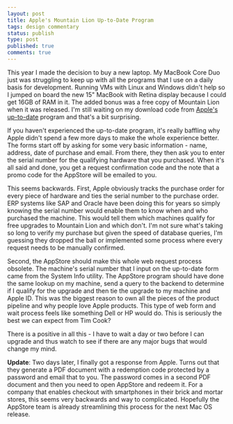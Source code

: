 ```yaml
---
layout: post
title: Apple's Mountain Lion Up-to-Date Program
tags: design commentary
status: publish
type: post
published: true
comments: true
---
```

This year I made the decision to buy a new laptop. My MacBook Core Duo just was 
struggling to keep up with all the programs that I use on a daily basis for 
development. Running VMs with Linux and Windows didn\'t help so I jumped on board 
the new 15\" MacBook with Retina display because I could get 16GB of RAM in it. 
The added bonus was a free copy of Mountain Lion when it was released. I\'m still 
waiting on my download code from [Apple\'s up-to-date][apple-uptodate] program and 
that\'s a bit surprising.

If you haven\'t experienced the up-to-date program, it\'s really baffling why Apple 
didn\'t spend a few more days to make the whole experience better. The forms start 
off by asking for some very basic information - name, address, date of purchase 
and email. From there, they then ask you to enter the serial number for the qualifying 
hardware that you purchased. When it\'s all said and done, you get a request 
confirmation code and the note that a promo code for the AppStore will be emailed 
to you.

This seems backwards. First, Apple obviously tracks the purchase order for every 
piece of hardware and ties the serial number to the purchase order. ERP systems 
like SAP and Oracle have been doing this for years so simply knowing the serial 
number would enable them to know when and who purchased the machine. This would tell 
them which machines qualify for free upgrades to Mountain Lion and which don\'t. I\'m 
not sure what\'s taking so long to verify my purchase but given the speed of database 
queries, I\'m guessing they dropped the ball or implemented some process where every 
request needs to be manually confirmed.

Second, the AppStore should make this whole web request process obsolete. The machine\'s 
serial number that I input on the up-to-date form came from the System Info utility. 
The AppStore program should have done the same lookup on my machine, send a query to 
the backend to determine if I qualify for the upgrade and then tie the upgrade to my 
machine and Apple ID. This was the biggest reason to own all the pieces of the product 
pipeline and why people love Apple products. This type of web form and wait process 
feels like something Dell or HP would do. This is seriously the best we can expect 
from Tim Cook?

There is a positive in all this - I have to wait a day or two before I can upgrade and 
thus watch to see if there are any major bugs that would change my mind.

__Update__: Two days later, I finally got a response from Apple. Turns out that they 
generate a PDF document with a redemption code protected by a password and email that 
to you. The password comes in a second PDF document and then you need to open AppStore 
and redeem it. For a company that enables checkout with smartphones in their brick and 
mortar stores, this seems very backwards and way to complicated. Hopefully the AppStore 
team is already streamlining this process for the next Mac OS release.

[apple-uptodate]: http://www.apple.com/osx/uptodate/
